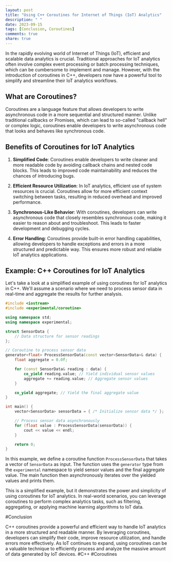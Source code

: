 ```yaml
---
layout: post
title: "Using C++ Coroutines for Internet of Things (IoT) Analytics"
description: " "
date: 2023-09-15
tags: [Conclusion, Coroutines]
comments: true
share: true
---
```


In the rapidly evolving world of Internet of Things (IoT), efficient and scalable data analytics is crucial. Traditional approaches for IoT analytics often involve complex event processing or batch processing techniques, which can be cumbersome to implement and manage. However, with the introduction of coroutines in C++, developers now have a powerful tool to simplify and streamline their IoT analytics workflows.

## What are Coroutines?

Coroutines are a language feature that allows developers to write asynchronous code in a more sequential and structured manner. Unlike traditional callbacks or Promises, which can lead to so-called "callback hell" or complex logic, coroutines enable developers to write asynchronous code that looks and behaves like synchronous code.

## Benefits of Coroutines for IoT Analytics

1. **Simplified Code**: Coroutines enable developers to write cleaner and more readable code by avoiding callback chains and nested code blocks. This leads to improved code maintainability and reduces the chances of introducing bugs.

2. **Efficient Resource Utilization**: In IoT analytics, efficient use of system resources is crucial. Coroutines allow for more efficient context switching between tasks, resulting in reduced overhead and improved performance.

3. **Synchronous-Like Behavior**: With coroutines, developers can write asynchronous code that closely resembles synchronous code, making it easier to reason about and troubleshoot. This leads to faster development and debugging cycles.

4. **Error Handling**: Coroutines provide built-in error handling capabilities, allowing developers to handle exceptions and errors in a more structured and predictable way. This ensures more robust and reliable IoT analytics applications.

## Example: C++ Coroutines for IoT Analytics

Let's take a look at a simplified example of using coroutines for IoT analytics in C++. We'll assume a scenario where we need to process sensor data in real-time and aggregate the results for further analysis.

```cpp
#include <iostream>
#include <experimental/coroutine>

using namespace std;
using namespace experimental;

struct SensorData {
    // Data structure for sensor readings
};

// Coroutine to process sensor data
generator<float> ProcessSensorData(const vector<SensorData>& data) {
    float aggregate = 0.0f;

    for (const SensorData& reading : data) {
        co_yield reading.value; // Yield individual sensor values
        aggregate += reading.value; // Aggregate sensor values
    }

    co_yield aggregate; // Yield the final aggregate value
}

int main() {
    vector<SensorData> sensorData = { /* Initialize sensor data */ };

    // Process sensor data asynchronously
    for (float value : ProcessSensorData(sensorData)) {
        cout << value << endl;
    }

    return 0;
}
```

In this example, we define a coroutine function `ProcessSensorData` that takes a vector of `SensorData` as input. The function uses the `generator` type from the `experimental` namespace to yield sensor values and the final aggregate value. The main function then asynchronously iterates over the yielded values and prints them.

This is a simplified example, but it demonstrates the power and simplicity of using coroutines for IoT analytics. In real-world scenarios, you can leverage coroutines to perform complex analytics tasks, such as filtering, aggregating, or applying machine learning algorithms to IoT data.

#Conclusion

C++ coroutines provide a powerful and efficient way to handle IoT analytics in a more structured and readable manner. By leveraging coroutines, developers can simplify their code, improve resource utilization, and handle errors more effectively. As IoT continues to expand, using coroutines can be a valuable technique to efficiently process and analyze the massive amount of data generated by IoT devices. #C++ #Coroutines